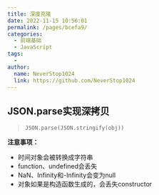 ```yaml
---
title: 深度克隆
date: 2022-11-15 10:56:01
permalink: /pages/bcefa9/
categories:
  - 前端基础
  - JavaScript
tags:
  - 
author: 
  name: NeverStop1024
  link: https://github.com/NeverStop1024
---
```

## JSON.parse实现深拷贝
> `JSON.parse(JSON.stringify(obj))`

**注意事项：**
* 时间对象会被转换成字符串
* function、undefined会丢失
* NaN、Infinity和-Infinity会变为null
* 对象如果是构造函数生成的，会丢失constructor

